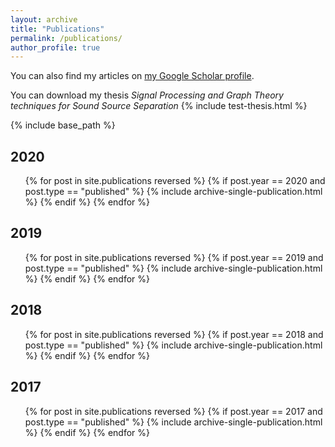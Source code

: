 ```yaml
---
layout: archive
title: "Publications"
permalink: /publications/
author_profile: true
---
```


You can also find my articles on <a href="https://scholar.google.co.uk/citations?user=fUp2rucAAAAJ">my Google Scholar profile</a>.

You can download my thesis *Signal Processing and Graph Theory techniques for Sound Source Separation* {% include test-thesis.html %}


{% include base_path %}


2020
------
<ul>
{% for post in site.publications reversed %}
  {% if post.year == 2020 and post.type == "published" %}
    {% include archive-single-publication.html %}
  {% endif %}
{% endfor %}
</ul>

2019
------
<ul>
{% for post in site.publications reversed %}
  {% if post.year == 2019 and post.type == "published" %}
    {% include archive-single-publication.html %}
  {% endif %}
{% endfor %}
</ul>


2018
------
<ul>
{% for post in site.publications reversed %}
  {% if post.year == 2018 and post.type == "published" %}
    {% include archive-single-publication.html %}
  {% endif %}
{% endfor %}
</ul>

2017
------
<ul>
{% for post in site.publications reversed %}
  {% if post.year == 2017 and post.type == "published" %}
    {% include archive-single-publication.html %}
  {% endif %}
{% endfor %}
</ul>
